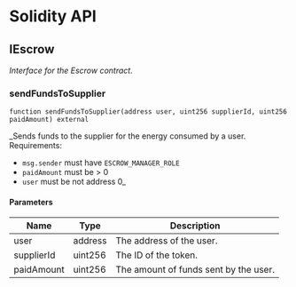 # Solidity API

## IEscrow

_Interface for the Escrow contract._

### sendFundsToSupplier

```solidity
function sendFundsToSupplier(address user, uint256 supplierId, uint256 paidAmount) external
```

_Sends funds to the supplier for the energy consumed by a user.
Requirements:
- `msg.sender` must have `ESCROW_MANAGER_ROLE`
- `paidAmount` must be > 0
- `user` must be not address 0_

#### Parameters

| Name | Type | Description |
| ---- | ---- | ----------- |
| user | address | The address of the user. |
| supplierId | uint256 | The ID of the token. |
| paidAmount | uint256 | The amount of funds sent by the user. |

